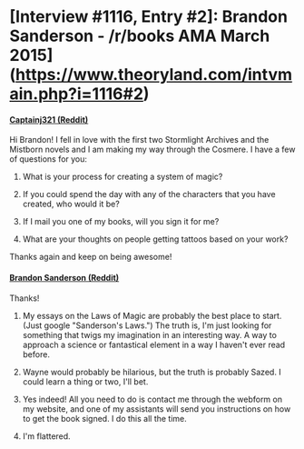 # [Interview #1116, Entry #2]: Brandon Sanderson - /r/books AMA March 2015](https://www.theoryland.com/intvmain.php?i=1116#2)

#### [Captainj321 (Reddit)](http://www.reddit.com/r/books/comments/2ytg2h/im_novelist_brandon_sanderson_ama/cpcr71v)

Hi Brandon! I fell in love with the first two Stormlight Archives and the Mistborn novels and I am making my way through the Cosmere. I have a few of questions for you:

1. What is your process for creating a system of magic?
  
2. If you could spend the day with any of the characters that you have created, who would it be?
  
3. If I mail you one of my books, will you sign it for me?
  
4. What are your thoughts on people getting tattoos based on your work?

Thanks again and keep on being awesome!

#### [Brandon Sanderson (Reddit)](http://www.reddit.com/r/books/comments/2ytg2h/im_novelist_brandon_sanderson_ama/cpcs61b)

Thanks!

1. My essays on the Laws of Magic are probably the best place to start. (Just google "Sanderson's Laws.") The truth is, I'm just looking for something that twigs my imagination in an interesting way. A way to approach a science or fantastical element in a way I haven't ever read before.
  
2. Wayne would probably be hilarious, but the truth is probably Sazed. I could learn a thing or two, I'll bet.
  
3. Yes indeed! All you need to do is contact me through the webform on my website, and one of my assistants will send you instructions on how to get the book signed. I do this all the time.
  
4. I'm flattered.

